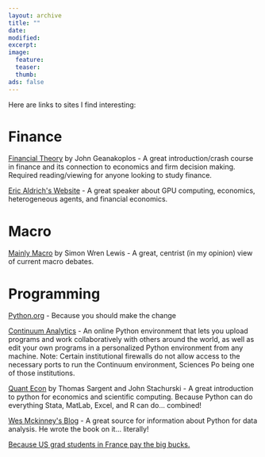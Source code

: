 ```yaml
---
layout: archive
title: ""
date: 
modified:
excerpt:
image:
  feature:
  teaser:
  thumb:
ads: false
---
```

Here are links to sites I find interesting:

<h1>Finance</h1>
<a href="http://oyc.yale.edu/economics/econ-251" target="_blank">Financial Theory</a> by John Geanakoplos - A great introduction/crash course in finance and its connection to economics and firm decision making.  Required reading/viewing for anyone looking to study finance.

<a href="http://people.ucsc.edu/~ealdrich/" target="_blank">Eric Aldrich's Website</a> - A great speaker about GPU computing, economics, heterogeneous agents, and financial economics.

<h1>Macro</h1>

<a href="http://mainlymacro.blogspot.fr/" target="_blank">Mainly Macro</a> by Simon Wren Lewis - A great, centrist (in my opinion) view of current macro debates.

<h1>Programming</h1>

<a href="http://python.org" target="_blank">Python.org</a> - Because you should make the change

<a href="http://continuum.io/" target="_blank">Continuum Analytics</a> - An online Python environment that lets you upload programs and work collaboratively with others around the world, as well as edit your own programs in a personalized Python environment from any machine.  Note: Certain institutional firewalls do not allow access to the necessary ports to run the Continuum environment, Sciences Po being one of those institutions.

<a href="http://quant-econ.net/" target="_blank">Quant Econ</a> by Thomas Sargent and John Stachurski - A great introduction to python for economics and scientific computing.  Because Python can do everything Stata, MatLab, Excel, and R can do... combined!

<a href="http://blog.wesmckinney.com/" target="_blank">Wes Mckinney's Blog</a> - A great source for information about Python for data analysis.  He wrote the book on it... literally!

<a href="http://finance.yahoo.com/q?s=EURUSD=X" target="_blank">Because US grad students in France pay the big bucks.</a>

<script>
  (function(i,s,o,g,r,a,m){i['GoogleAnalyticsObject']=r;i[r]=i[r]||function(){
  (i[r].q=i[r].q||[]).push(arguments)},i[r].l=1*new Date();a=s.createElement(o),
  m=s.getElementsByTagName(o)[0];a.async=1;a.src=g;m.parentNode.insertBefore(a,m)
  })(window,document,'script','//www.google-analytics.com/analytics.js','ga');

  ga('create', 'UA-62675051-1', 'auto');
  ga('send', 'pageview');

</script>

